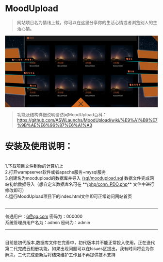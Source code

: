 # MoodUpload
>网站项目名为情绪上载，你可以在这里分享你的生活心情或者浏览别人的生活心情。

<img align="center" src="./example/poster.png"/>

>功能及结构详细说明请访问MoodUpload百科：https://github.com/ASWLaunchs/MoodUpload/wiki/%E9%A1%B9%E7%9B%AE%E6%96%87%E6%A1%A3

# 安装及使用说明：
<br>
1.下载项目文件到你的计算机上<br>
2.打开wampserver软件或者apache服务+mysql服务<br>
3.创建名为moodupload的数据库并导入 <u>/sql/moodupload.sql</u> 数据文件完成网站初始数据导入（想自定义数据库名可在 **<u>/php/conn_PDO.php</u>** 文件中进行修改即可）<br>
4.运行MoodUpload项目下的index.html文件即可正常访问网站首页<br>
<br>

------

普通用户：6@qq.com 密码为：000000 <br/>
系统管理员用户名为：admin 密码为：admin

------
<br>
目前是初代版本,数据库文件在完善中，初代版本并不能正常投入使用，正在迭代第二代完成云相册功能，如果出现问题可以在Issues区提出，我有时间将会为你解决，二代完成更新后将结束维护工作且不再提供技术支持
